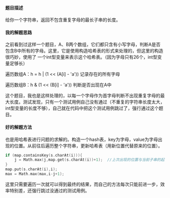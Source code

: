 #### 题目描述
给你一个字符串，返回不包含重复字母的最长子串的长度。

#### 我的解题思路
之前看到过这样一个题目，A、B两个数组，它们都只含有小写字母，判断A是否包含B中所有的字母。这里，它是使用构造哈希表的形式来处理的，但这里的构造很巧妙，使用了
一个int型变量来表示这个哈希表。（因为字母只有26个，int型变量足够长）

遍历数组A：h = h | (1 << (A[i] - 'a'))        记录存在的所有字母

遍历数组B：h & (1 << (B[i] - 'a'))            判断是否出现在A中

这个题目，我也是这样处理的，以每一个字母作为首字母判断不出现重复字母的最大长度。测试发现，只有一个测试用例自己没有通过（不重复的字符串长度太大，int型变量的长度不够），自己就在代码中把这个测试用例跳过了，强行通过这个题目。

#### 好的解题方法
也是用哈希表进行问题的求解的。构造一个hash表，key为字母，value为字母出现的位置。从前往后遍历整个字符串，更新哈希表（用新位置代替原来的位置）。
```c
if (map.containsKey(s.charAt(i))){
    j = Math.max(j,map.get(s.charAt(i))+1);  //上次出现的位置与当前子串的起点谁更靠右
}
map.put(s.charAt(i),i);
max = Math.max(max,i-j+1);
```
这里只需要遍历一次就可以得到最终的结果，而自己的方法每次只能前进一步，效率特别差，还强行跳过没通过的测试用例。
